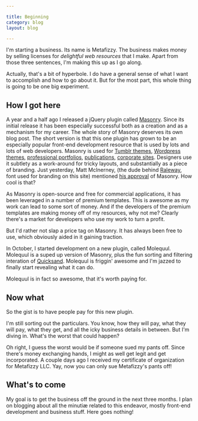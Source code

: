 ```yaml
---

title: Beginning
category: blog
layout: blog

---
```


I'm starting a business. Its name is <span class="metafizzy">Metafizzy</span>. The business makes money by selling licenses for <em>delightful web resources</em> that I make. Apart from those three sentences, I'm making this up as I go along.

Actually, that's a bit of hyperbole. I do have a general sense of what I want to accomplish and how to go about it. But for the most part, this whole thing is going to be one big experiment. 

How I got here
--------------

A year and a half ago I released a jQuery plugin called [Masonry](http://desandro.com/resources/jquery-masonry). Since its initial release it has been especially successful both as a creation and as a mechanism for my career. The whole story of Masonry deserves its own blog post. The short version is that this one plugin has grown to be an especially popular front-end development resource that is used by lots and lots of web developers. Masonry is used for [Tumblr themes](http://www.delicious.com/desandro/jquerymasonry+tumblrtheme), [Wordpress themes](http://www.delicious.com/desandro/jquerymasonry+wordpresstheme), [professional portfolios](http://scribbletone.com/), [publications](http://www.bygonebureau.com/), [corporate sites](http://www.puma.com/running/media). Designers use it subtlety as a work-around for tricky layouts, and substantially as a piece of branding. Just yesterday, Matt McInerney, (the dude behind [Raleway](http://theleagueofmoveabletype.com/fonts/14-raleway), font used for branding on this site) mentioned [his approval](http://twitter.com/#!/mattmc/status/15962064828760064) of Masonry. How cool is that?

As Masonry is open-source and free for commercial applications, it has been leveraged in a number of premium templates. This is awesome as my work can lead to some sort of money. And if the developers of the premium templates are making money off of my resources, why not me? Clearly there's a market for developers who use my work to turn a profit.

But I'd rather not slap a price tag on Masonry. It has always been free to use, which obviously aided in it gaining traction.

In October, I started development on a new plugin, called Molequul. Molequul is a suped up version of Masonry, plus the fun sorting and filtering interation of [Quicksand](http://razorjack.net/quicksand). Molequul is friggin' awesome and I'm jazzed to finally start revealing what it can do.

Molequul is in fact so awesome, that it's worth paying for.

Now what
--------

So the gist is to have people pay for this new plugin. 

I'm still sorting out the particulars. You know, how they will pay, what they will pay, what they get, and all the icky business details in between. But I'm diving in. What's the worst that could happen?

Oh right, I guess the worst would be if someone sued my pants off. Since there's money exchanging hands, I might as well get legit and get incorporated. A couple days ago I received my certificate of organization for <span class="metafizzy">Metafizzy</span> LLC. Yay, now you can only sue <span class="metafizzy">Metafizzy</span>'s pants off!

What's to come
--------------

My goal is to get the business off the ground in the next three months. I plan on blogging about all the minuti&aelig; related to this endeavor, mostly front-end development and business stuff. Here goes nothing!
